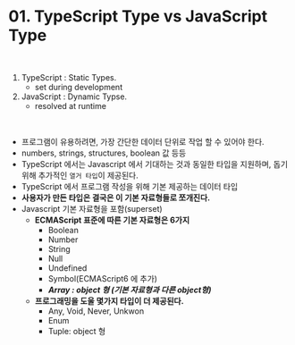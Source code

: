 # 01. TypeScript Type vs JavaScript Type

<br>

1. TypeScript : Static Types.
    - set during development
2. JavaScript : Dynamic Typse.
    - resolved at runtime

<br>

- 프로그램이 유용하려면, 가장 간단한 데이터 단위로 작업 할 수 있어야 한다.
 - numbers, strings, structures, boolean 값 등등
- TypeScript 에서는 Javascript 에서 기대하는 것과 동일한 타입을 지원하며, 돕기 위해 추가적인 `열거 타입`이 제공된다.
- TypeScript 에서 프로그램 작성을 위해 기본 제공하는 데이터 타입
- **사용자가 만든 타입은 결국은 이 기본 자료형들로 쪼개진다.**
- Javascript 기본 자료형을 포함(superset)
    - **ECMAScript 표준에 따른 기본 자료형은 6가지**
      - Boolean
      - Number
      - String
      - Null
      - Undefined
      - Symbol(ECMAScript6 에 추가)
      - ***Array : object 형 (기본 자료형과 다른 object형)***
    - **프로그래밍을 도울 몇가지 타입이 더 제공된다.**
      - Any, Void, Never, Unkwon
      - Enum
      - Tuple: object 형   

<br>
